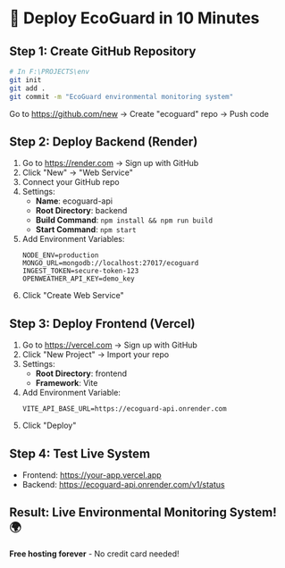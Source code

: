 # 🚀 Deploy EcoGuard in 10 Minutes

## Step 1: Create GitHub Repository
```bash
# In F:\PROJECTS\env
git init
git add .
git commit -m "EcoGuard environmental monitoring system"
```
Go to https://github.com/new → Create "ecoguard" repo → Push code

## Step 2: Deploy Backend (Render)
1. Go to https://render.com → Sign up with GitHub
2. Click "New" → "Web Service"
3. Connect your GitHub repo
4. Settings:
   - **Name**: ecoguard-api
   - **Root Directory**: backend
   - **Build Command**: `npm install && npm run build`
   - **Start Command**: `npm start`
5. Add Environment Variables:
   ```
   NODE_ENV=production
   MONGO_URL=mongodb://localhost:27017/ecoguard
   INGEST_TOKEN=secure-token-123
   OPENWEATHER_API_KEY=demo_key
   ```
6. Click "Create Web Service"

## Step 3: Deploy Frontend (Vercel)
1. Go to https://vercel.com → Sign up with GitHub
2. Click "New Project" → Import your repo
3. Settings:
   - **Root Directory**: frontend
   - **Framework**: Vite
4. Add Environment Variable:
   ```
   VITE_API_BASE_URL=https://ecoguard-api.onrender.com
   ```
5. Click "Deploy"

## Step 4: Test Live System
- Frontend: https://your-app.vercel.app
- Backend: https://ecoguard-api.onrender.com/v1/status

## Result: Live Environmental Monitoring System! 🌍

**Free hosting forever** - No credit card needed!